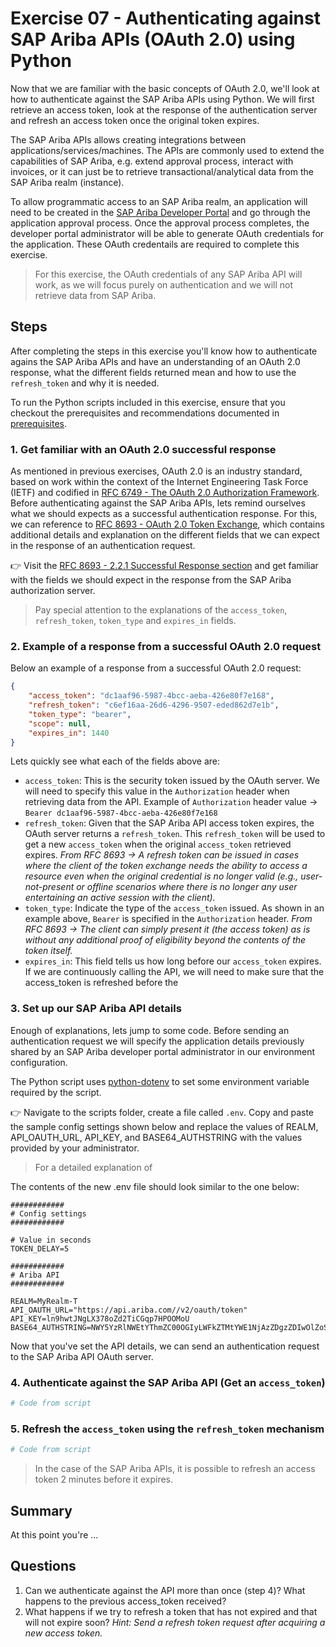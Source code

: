 # Exercise 07 - Authenticating against SAP Ariba APIs (OAuth 2.0) using Python

Now that we are familiar with the basic concepts of OAuth 2.0, we'll look at how to authenticate against the SAP Ariba APIs using Python. We will first retrieve an access token, look at the response of the authentication server and refresh an access token once the original token expires.

The SAP Ariba APIs allows creating integrations between applications/services/machines. The APIs are commonly used to extend the capabilities of SAP Ariba, e.g. extend approval process, interact with invoices, or it can just be to retrieve transactional/analytical data from the SAP Ariba realm (instance). 

To allow programmatic access to an SAP Ariba realm, an application will need to be created in the [SAP Ariba Developer Portal](https://developer.ariba.com) and go through the application approval process. Once the approval process completes, the developer portal administrator will be able to generate OAuth credentials for the application. These OAuth credentails are required to complete this exercise. 

> For this exercise, the OAuth credentials of any SAP Ariba API will work, as we will focus purely on authentication and we will not retrieve data from SAP Ariba.

## Steps

After completing the steps in this exercise you'll know how to authenticate agains the SAP Ariba APIs and have an understanding of an OAuth 2.0 response, what the different fields returned mean and how to use the `refresh_token` and why it is needed.

To run the Python scripts included in this exercise, ensure that you checkout the prerequisites and recommendations documented in [prerequisites](prerequisites.md).

### 1. Get familiar with an OAuth 2.0 successful response

As mentioned in previous exercises, OAuth 2.0 is an industry standard, based on work within the context of the Internet Engineering Task Force (IETF) and codified in [RFC 6749 - The OAuth 2.0 Authorization Framework](https://tools.ietf.org/html/rfc6749). Before authenticating against the SAP Ariba APIs, lets remind ourselves what we should expects as a successful authentication response. For this, we can reference to [RFC 8693 - OAuth 2.0 Token Exchange](https://tools.ietf.org/html/rfc8693), which contains additional details and explanation on the different fields that we can expect in the response of an authentication request.

:point_right: Visit the [RFC 8693 - 2.2.1 Successful Response section](https://tools.ietf.org/html/rfc8693#section-2.2.1) and get familiar with the fields we should expect in the response from the SAP Ariba authorization server. 

> Pay special attention to the explanations of the `access_token`, `refresh_token`, `token_type` and `expires_in` fields.

### 2. Example of a response from a successful OAuth 2.0 request

Below an example of a response from a successful OAuth 2.0 request:
```json
{
    "access_token": "dc1aaf96-5987-4bcc-aeba-426e80f7e168",
    "refresh_token": "c6ef16aa-26d6-4296-9507-eded862d7e1b",
    "token_type": "bearer",
    "scope": null,
    "expires_in": 1440
}
```

Lets quickly see what each of the fields above are:
- `access_token`: This is the security token issued by the OAuth server. We will need to specify this value in the `Authorization` header when retrieving data from the API. Example of `Authorization` header value -> `Bearer dc1aaf96-5987-4bcc-aeba-426e80f7e168`
- `refresh_token`: Given that the SAP Ariba API access token expires, the OAuth server returns a `refresh_token`. This `refresh_token` will be used to get a new `access_token` when the original `access_token` retrieved expires. 
  *From RFC 8693 -> A refresh token can be issued in cases where the client of the token exchange needs the ability to access a resource even when the original credential is no longer valid (e.g., user-not-present or offline scenarios where there is no longer any user entertaining an active session with the client).* 
- `token_type`: Indicate the type of the `access_token` issued. As shown in an example above, `Bearer` is specified in the `Authorization` header.
    *From RFC 8693 -> The client can simply present it (the access token) as is without any additional proof of eligibility beyond the contents of the token itself.*
- `expires_in`: This field tells us how long before our `access_token` expires. If we are continuously calling the API, we will need to make sure that the access_token is refreshed before the


### 3. Set up our SAP Ariba API details

Enough of explanations, lets jump to some code. Before sending an authentication request we will specify the application details previously shared by an SAP Ariba developer portal administrator in our environment configuration. 

The Python script uses [python-dotenv](https://pypi.org/project/python-dotenv/) to set some environment variable required by the script.

:point_right: Navigate to the scripts folder, create a file called `.env`. Copy and paste the sample config settings shown below and replace the values of REALM, API_OAUTH_URL, API_KEY, and BASE64_AUTHSTRING with the values provided by your administrator. 

> For a detailed explanation of 

The contents of the new .env file should look similar to the one below:
```text
############
# Config settings
############

# Value in seconds
TOKEN_DELAY=5

############
# Ariba API
############

REALM=MyRealm-T
API_OAUTH_URL="https://api.ariba.com//v2/oauth/token"
API_KEY=ln9hwtJNgLX378oZd2TiCGqp7HPOOMoU
BASE64_AUTHSTRING=NWY5YzRlNWEtYThmZC00OGIyLWFkZTMtYWE1NjAzZDgzZDIwOlZoS0NaRUZwTng3TmhlU3dZRHNOc2NFMjlvdkhTMFZW
```

Now that you've set the API details, we can send an authentication request to the SAP Ariba API OAuth server.

### 4. Authenticate against the SAP Ariba API (Get an `access_token`)

```python
# Code from script
```

### 5. Refresh the `access_token` using the `refresh_token` mechanism

```python
# Code from script
```

> In the case of the SAP Ariba APIs, it is possible to refresh an access token 2 minutes before it expires.

## Summary

At this point you're ...


## Questions

1. Can we authenticate against the API more than once (step 4)? What happens to the previous access_token received?
1. What happens if we try to refresh a token that has not expired and that will not expire soon? *Hint: Send a refresh token request after acquiring a new access token.*

